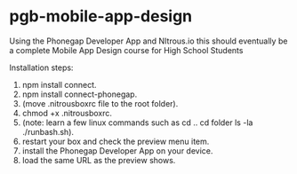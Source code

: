 pgb-mobile-app-design
=====================

Using the Phonegap Developer App and NItrous.io this should eventually be a complete Mobile App Design course for High School Students




Installation steps:
1.  npm install connect.
1.  npm install connect-phonegap.
1.  (move .nitrousboxrc file to the root folder).
1.  chmod +x .nitrousboxrc.
1.  (note: learn a few linux commands such as cd ..     cd folder     ls -la   ./runbash.sh).
1.  restart your box and check the preview menu item.
1.  install the Phonegap Developer App on your device.
1.  load the same URL as the preview shows.



